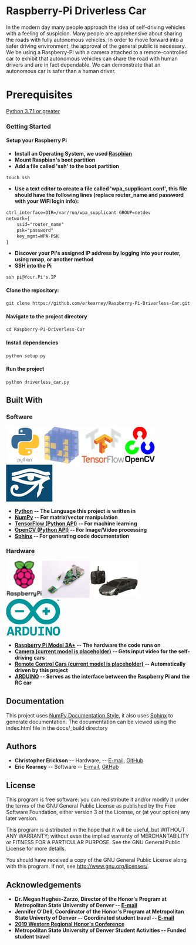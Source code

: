 # Raspberry-Pi Driverless Car
In the modern day many people approach the idea of self-driving vehicles with 
a feeling of suspicion. Many people are apprehensive about sharing the roads 
with fully autonomous vehicles. In order to move forward into a safer driving 
environment, the approval of the general public is necessary. We be using a 
Raspberry-Pi with a camera attached to a remote-controlled car to exhibit that 
autonomous vehicles can share the road with human drivers and are in fact 
dependable. We can demonstrate that an autonomous car is safer than a human 
driver.
# Prerequisites
[Python  3.7.1 or greater](https://www.python.org/downloads/)
### Getting Started
#### Setup your Raspberry Pi
* **Install an Operating System, we used [Raspbian](https://www.raspberrypi.org/downloads/raspbian/)**
* **Mount Raspbian's boot partition**
* **Add a file called 'ssh' to the boot partition**
```
touch ssh
```
* **Use a text editor to create a file called 'wpa_supplicant.conf', this file should have the following lines (replace router_name and password with your WiFi login info):**
```
ctrl_interface=DIR=/var/run/wpa_supplicant GROUP=netdev
network={
    ssid="router_name"
    psk="password"
    key_mgmt=WPA-PSK
}
```
* **Discover your Pi's assigned IP address by logging into your router, using nmap, or another method**
* **SSH into the Pi**
```
ssh pi@Your.Pi's.IP
```
#### Clone the repository: 
```
git clone https://github.com/erkearney/Raspberry-Pi-Driverless-Car.git
```
#### Navigate to the project directory

```
cd Raspberry-Pi-Driverless-Car
```
#### Install dependencies

```
python setup.py
```
#### Run the project

```
python driverless_car.py
```
## Built With
### Software
[![python](https://github.com/erkearney/Raspberry-Pi-Driverless-Car/blob/master/img/python_logo.png)](https://www.python.org/)[![NumPy](https://github.com/erkearney/Raspberry-Pi-Driverless-Car/blob/master/img/NumPy_logo.png)](http://www.numpy.org/)[![TensorFlow](https://raw.githubusercontent.com/erkearney/Raspberry-Pi-Driverless-Car/master/img/Tensorflow_logo.png)](https://www.tensorflow.org/api_docs/)[![OpenCV (Python interface)](https://github.com/erkearney/Raspberry-Pi-Driverless-Car/blob/master/img/OpenCV_logo.png)](https://opencv.org/)[![Sphinx](https://github.com/erkearney/Raspberry-Pi-Driverless-Car/blob/master/img/Sphinx_logo.png)](http://www.sphinx-doc.org/en/master/)

* **[Python](https://www.python.org/) -- The Language this project is written in**
* **[NumPy](http://www.numpy.org/) -- For matrix/vector manipulation**
* **[TensorFlow (Python API)](https://www.tensorflow.org/api_docs/) -- For machine learning**
* **[OpenCV (Python API)](https://opencv.org/) -- For Image/Video processing**
* **[Sphinx](http://www.sphinx-doc.org/en/master/) -- For generating code documentation**

### Hardware
[![Raspberry Pi](https://github.com/erkearney/Raspberry-Pi-Driverless-Car/blob/master/img/Raspberry_pi_logo.png)](https://www.raspberrypi.org/)[![Webcam (Placeholder)](https://raw.githubusercontent.com/erkearney/Raspberry-Pi-Driverless-Car/master/img/Webcam_image.png)](https://www.amazon.com/dp/B01ER2SKFS/ref=cm_sw_r_cp_ep_dp_y0H8Bb1N6AZ89)[![Remote Control Cars (Placeholder)](https://raw.githubusercontent.com/erkearney/Raspberry-Pi-Driverless-Car/master/img/RC_cars.png)](https://amazon.com/Remote-Control-Lamborghini-Reventon-Scale/dp/B001TMBQYC/ref=sr_1_4?ie=UTF8&qid=1545527318&sr=8-4&keywords=rc+cars+lamborghini)[![ARDUINO UNO R3 [A000066]](https://raw.githubusercontent.com/erkearney/Raspberry-Pi-Driverless-Car/master/img/Arduino_logo.png)](https://amazon.com/Arduino-A000066-ARDUINO-UNO-R3/dp/B008GRTSV6/ref=sr_1_3?ie=UTF8&qid=1545527262&sr=8-3&keywords=ARDUINO+uno)

* **[Raspberry Pi Model 3A+](https://www.raspberrypi.org/) -- The hardware the code runs on**
* **[Camera (current model is placeholder)](https://www.amazon.com/dp/B01ER2SKFS/ref=cm_sw_r_cp_ep_dp_y0H8Bb1N6AZ89) -- Gets input video for the self-driving cars**
* **[Remote Control Cars (current model is placeholder)](https://amazon.com/Remote-Control-Lamborghini-Reventon-Scale/dp/B001TMBQYC/ref=sr_1_4?ie=UTF8&qid=1545527318&sr=8-4&keywords=rc+cars+lamborghini) -- Automatically driven by this project**
* **[ARDUINO](https://amazon.com/Arduino-A000066-ARDUINO-UNO-R3/dp/B008GRTSV6/ref=sr_1_3?ie=UTF8&qid=1545527262&sr=8-3&keywords=ARDUINO+uno) -- Serves as the interface between the Raspberry Pi and the RC car**


## Documentation
This project uses [NumPy Documentation Style](https://numpydoc.readthedocs.io/en/latest/format.html#docstring-standard), it also uses [Sphinx](http://www.sphinx-doc.org/en/master/) to generate documentation.
The documentation can be viewed using the index.html file in the docs/_build directory



## Authors
* **Christopher Erickson** -- Hardware, -- [E-mail](cerick25@msudenver.edu), [GitHub](https://github.com/Christopher-Dauchter)
* **Eric Kearney** -- Software -- [E-mail](ericrkearney@gmail.com), [GitHub](https://github.com/erkearney)

## License
This program is free software: you can redistribute it and/or modify
it under the terms of the GNU General Public License as published by
the Free Software Foundation, either version 3 of the License, or
(at your option) any later version.

This program is distributed in the hope that it will be useful,
but WITHOUT ANY WARRANTY; without even the implied warranty of
MERCHANTABILITY or FITNESS FOR A PARTICULAR PURPOSE.  See the
GNU General Public License for more details.

You should have received a copy of the GNU General Public License
along with this program.  If not, see <http://www.gnu.org/licenses/>.

## Acknowledgements
* **Dr. Megan Hughes-Zarzo, Director of the Honor's Program at Metropolitan State University of Denver -- [E-mail](mhughe47@msudenver.edu)**
* **Jennifer O'Dell, Coordinator of the Honor's Program at Metropolitan State Univerty of Denver -- Coordinated student travel -- [E-mail](jlutes1@msudenver.edu)**
* **[2019 Western Regional Honor's Conference](https://wrhcouncil.org/conferences/)**
* **Metropolitan State University of Denver Student Activities -- Funded student travel**
